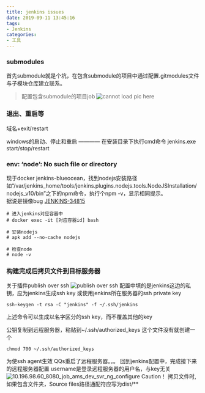```yaml
---
title: jenkins issues
date: 2019-09-11 13:45:16
tags:
- Jenkins
categories: 
- 工具
---
```

### submodules

首先submodule就是个坑，在包含submodule的项目中通过配置.gitmodules文件与子模块仓库建立联系。

> 配置包含submodule的项目job
![cannot load pic here](https://wx2.sinaimg.cn/large/a60edd42ly1g6vkm6ilylj21u342owww.jpg)

### 退出、重启等
域名+exit/restart

windows的启动、停止和重启 ———— 在安装目录下执行cmd命令 jenkins.exe start/stop/restart

### env: ‘node’: No such file or directory
现于docker jenkins-blueocean，找到nodejs安装路径如“/var/jenkins_home/tools/jenkins.plugins.nodejs.tools.NodeJSInstallation/nodejs_v10/bin”之下的npm命令，执行个npm -v，显示相同提示。<br>
据说是镜像bug [JENKINS-34815](https://issues.jenkins-ci.org/browse/JENKINS-34815?jql=status%20%3D%20Closed%20AND%20text%20~%20%22jenkins.plugins.nodejs.tools.NodeJSInstallation%22)
```
# 进入jenkins对应容器中
# docker exec -it [对应容器id] bash
 
# 安装nodejs
# apk add --no-cache nodejs
 
# 检查node
# node -v
```
### 构建完成后拷贝文件到目标服务器
关于插件publish over ssh
![publish over ssh](https://tvax2.sinaimg.cn/large/a60edd42gy1gd6c791juej20ll0j80tm.jpg)
配置中填的是jenkins这边的私钥，应为jenkins生成ssh key 或使用jenkins所在服务器的ssh private key
```
ssh-keygen -t rsa -C "jenkins" -f ~/.ssh/jenkins
```
上述命令可以生成以名字区分的ssh key，而不覆盖其他的key

公钥复制到远程服务器，粘贴到~/.ssh/authorized_keys 这个文件没有就创建一个
```
chmod 700 ~/.ssh/authorized_keys
```
为使ssh agent生效 QQs重启了远程服务器。。。
回到jenkins配置中，完成接下来的远程服务器配置
username是登录远程服务器的用户名，与key无关
![10.196.98.60_8080_job_ams_dev_svr_ng_configure](https://tvax1.sinaimg.cn/large/a60edd42gy1gd8bdr0hgwj21751hqgol.jpg)
Caution！ 拷贝文件时,如果包含文件夹，Source files路径通配符应写为dist/**